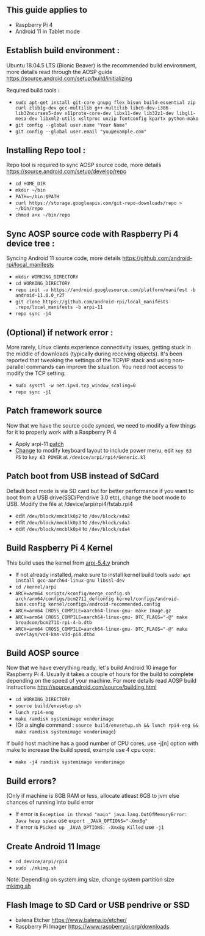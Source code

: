This guide applies to
-------------
  - Raspberry Pi 4
  - Android 11 in Tablet mode

Establish build environment :
-------------
Ubuntu 18.04.5 LTS (Bionic Beaver) is the recommended build environment, more details read through the AOSP guide https://source.android.com/setup/build/initializing

Required build tools : 
  - `sudo apt-get install git-core gnupg flex bison build-essential zip curl zlib1g-dev gcc-multilib g++-multilib libc6-dev-i386 lib32ncurses5-dev x11proto-core-dev libx11-dev lib32z1-dev libgl1-mesa-dev libxml2-utils xsltproc unzip fontconfig kpartx python-mako`
  - `git config --global user.name "Your Name"`
  - `git config --global user.email "you@example.com"`

Installing Repo tool :
-------------
Repo tool is required to sync AOSP source code, more details https://source.android.com/setup/develop/repo
  - `cd HOME_DIR`
  - `mkdir ~/bin`
  - `PATH=~/bin:$PATH`
  - `curl https://storage.googleapis.com/git-repo-downloads/repo > ~/bin/repo`
  - `chmod a+x ~/bin/repo`

Sync AOSP source code with Raspberry Pi 4 device tree :
-------------
Syncing Android 11 source code, more details https://github.com/android-rpi/local_manifests

  - `mkdir WORKING_DIRECTORY`
  - `cd WORKING_DIRECTORY`
  - `repo init -u https://android.googlesource.com/platform/manifest -b android-11.0.0_r27`
  - `git clone https://github.com/android-rpi/local_manifests .repo/local_manifests -b arpi-11`
  - `repo sync -j4`
  
(Optional) if network error :
-------------
More rarely, Linux clients experience connectivity issues, getting stuck in the middle of downloads (typically during receiving objects). It's been reported that tweaking the settings of the TCP/IP stack and using non-parallel commands can improve the situation. You need root access to modify the TCP setting:
  - `sudo sysctl -w net.ipv4.tcp_window_scaling=0`
  - `repo sync -j1`

Patch framework source
-------------
Now that we have the source code synced, we need to modify a few things for it to properly work with a Raspberry Pi 4

  - Apply arpi-11 [patch](https://github.com/android-rpi/device_arpi_rpi4/wiki/arpi-11-:-framework-patch)
  - [Change](https://github.com/android-rpi/device_arpi_rpi4/blob/arpi-11/Generic.kl#L85) to modify keyboard layout to include power menu, edit ```key 63 F5``` to ```key 63 POWER``` at `/device/arpi/rpi4/Generic.kl`

Patch boot from USB instead of SdCard
-------------
Default boot mode is via SD card but for better performance if you want to boot from a USB drive(SSD/Pendrive 3.0 etc), change the boot mode to USB. Modify the file at /device/arpi/rpi4/fstab.rpi4
  - edit ```/dev/block/mmcblk0p2``` to ```/dev/block/sda2```
  - edit ```/dev/block/mmcblk0p3``` to ```/dev/block/sda3```
  - edit ```/dev/block/mmcblk0p4``` to ```/dev/block/sda4```

Build Raspberry Pi 4 Kernel
-------------
This build uses the kernel from [arpi-5.4.y](https://github.com/android-rpi/kernel_arpi/tree/arpi-5.4.y) branch

  - If not already installed, make sure to install kernel build tools ```sudo apt install gcc-aarch64-linux-gnu libssl-dev```
  - ```cd /kernel/arpi```
  - ```ARCH=arm64 scripts/kconfig/merge_config.sh arch/arm64/configs/bcm2711_defconfig kernel/configs/android-base.config kernel/configs/android-recommended.config```
  - ```ARCH=arm64 CROSS_COMPILE=aarch64-linux-gnu- make Image.gz```
  - ```ARCH=arm64 CROSS_COMPILE=aarch64-linux-gnu- DTC_FLAGS="-@" make broadcom/bcm2711-rpi-4-b.dtb```
  - ```ARCH=arm64 CROSS_COMPILE=aarch64-linux-gnu- DTC_FLAGS="-@" make overlays/vc4-kms-v3d-pi4.dtbo```
  
Build AOSP source
-------------
 Now that we have everything ready, let's build Android 10 image for Raspberry Pi 4. Usually it takes a couple of hours for the build to complete depending on the speed of your machine. For more details read AOSP build instructions http://source.android.com/source/building.html
 
  - `cd WORKING_DIRECTORY`
  - ```source build/envsetup.sh```
  - ```lunch rpi4-eng```
  - ```make ramdisk systemimage vendorimage```
  - (Or a single command : ```source build/envsetup.sh && lunch rpi4-eng && make ramdisk systemimage vendorimage```)

 If build host machine has a good number of CPU cores, use -j[n] option with make to increase the build speed, example use 4 cpu core:
  - ```make -j4 ramdisk systemimage vendorimage```
  
Build errors?
-------------
(Only if machine is 8GB RAM or less, allocate atleast 6GB to jvm else chances of running into build error 
  - If error is `Exception in thread "main" java.lang.OutOfMemoryError: Java heap space` use ```export _JAVA_OPTIONS="-Xmx8g"```
  - If error is `Picked up _JAVA_OPTIONS: -Xmx8g Killed` use `-j1`
 
Create Android 11 Image
-------------
  - ```cd device/arpi/rpi4```
  - ```sudo ./mkimg.sh```
  
Note: Depending on system.img size, change system partition size [mkimg.sh](https://github.com/lohriialo/device_arpi_rpi4/blob/arpi-11-tablet/mkimg.sh#L32)

Flash Image to SD Card or USB pendrive or SSD
-------------
  - balena Etcher https://www.balena.io/etcher/
  - Raspberry Pi Imager https://www.raspberrypi.org/downloads
